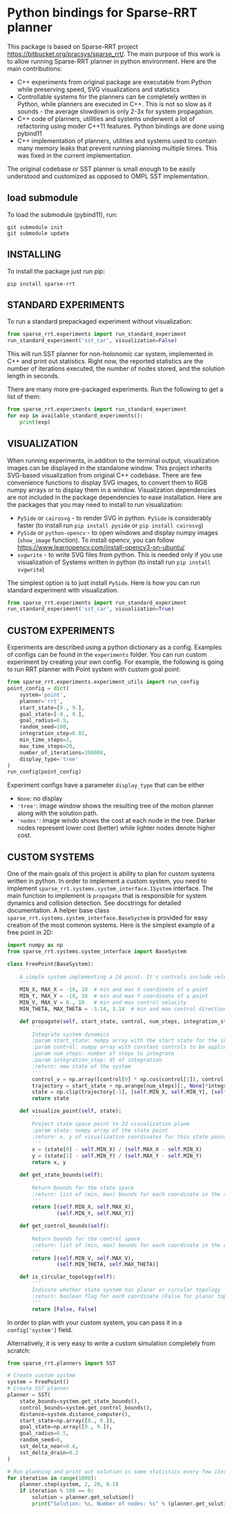 # Python bindings for Sparse-RRT planner

This package is based on Sparse-RRT project https://bitbucket.org/pracsys/sparse_rrt/.
The main purpose of this work is to allow running Sparse-RRT planner in python environment.
Here are the main contributions:
 - C++ experiments from original package are executable from Python while preserving speed, SVG visualizations and statistics
 - Controllable systems for the planners can be completely written in Python, while planners are executed in C++. This is not so slow as it sounds - the average slowdown is only 2-3x for system propagation.
 - C++ code of planners, utilities and systems underwent a lot of refactoring using moder C++11 features. Python bindings are done using pybind11
 - C++ implementation of planners, utilities and systems used to contain many memory leaks that prevent running planning multiple times. This was fixed in the current implementation.

The original codebase or SST planner is small enough to be easily understood and customized as opposed to OMPL SST implementation.

## load submodule
To load the submodule (pybind11), run:
```
git submodule init
git submodule update
```

## INSTALLING
To install the package just run pip:

```
pip install sparse-rrt
```

## STANDARD EXPERIMENTS
To run a standard prepackaged experiment without visualization:
```python
from sparse_rrt.experiments import run_standard_experiment
run_standard_experiment('sst_car', visualization=False)
```

This will run SST planner for non-holonomic car system, implemented in C++ and print out statistics.
Right now, the reported statistics are the number of iterations
executed, the number of nodes stored, and the solution length in
seconds.

There are many more pre-packaged experiments. Run the following to get a list of them:
```python
from sparse_rrt.experiments import run_standard_experiment
for exp in available_standard_experiments():
    print(exp)
```

## VISUALIZATION

When running experiments, in addition to the terminal output,
visualization images can be displayed in the standalone window. This project inherits SVG-based visualization from original C++ codebase. There are few convenience functions
to display SVG images, to convert them to RGB numpy arrays or to display them in a window.
Visualization dependencies are not included in the package dependencies to ease installation.
Here are the packages that you may need to install to run visualization:
 - `PySide` or `cairosvg` - to render SVG in python. `PySide` is considerably faster (to install run `pip install pyside` or `pip install cairosvg`)
 - `PySide` or `python-opencv` - to open windows and display numpy images (`show_image` function). To install opencv, you can follow <href>https://www.learnopencv.com/install-opencv3-on-ubuntu/
 - `svgwrite` - to write SVG files from python. This is needed only if you use visualization of Systems written in python (to install run `pip install svgwrite`)

The simplest option is to just install `PySide`. Here is how you can run standard experiment with visualization.
```python
from sparse_rrt.experiments import run_standard_experiment
run_standard_experiment('sst_car', visualization=True)
```

## CUSTOM EXPERIMENTS
Experiments are described using a python dictionary as a config. Examples of configs can be found in the `experiments` folder.
You can run custom experiment by creating your own config. For example, the following is going to run RRT planner with Point system with custom goal point:

```python
from sparse_rrt.experiments.experiment_utils import run_config
point_config = dict(
    system='point',
    planner='rrt',
    start_state=[9., 9.],
    goal_state=[-9., 9.],
    goal_radius=0.5,
    random_seed=100,
    integration_step=0.02,
    min_time_steps=2,
    max_time_steps=20,
    number_of_iterations=300000,
    display_type='tree'
)
run_config(point_config)
```

Experiment configs have a parameter `display_type` that can be either
 - `None`: no display
 - `'tree'`: image window shows the resulting tree of the motion
planner along with the solution path.
 - `'nodes'`: image windo shows the cost at each node in the tree. Darker nodes represent lower cost (better)
while lighter nodes denote higher cost.

## CUSTOM SYSTEMS
One of the main goals of this project is ability to plan for custom systems written in python.
In order to implement a custom system, you need to implement `sparse_rrt.systems.system_interface.ISystem` interface.
The main function to implement is `propagate` that is responsible for system dynamics and collision detection.
See docstrings for detailed documentation. A helper base class `sparse_rrt.systems.system_interface.BaseSystem` is provided for easy
creation of the most common systems. Here is the simplest example of a free point in 2D:
```python
import numpy as np
from sparse_rrt.systems.system_interface import BaseSystem

class FreePoint(BaseSystem):
    '''
    A simple system implementing a 2d point. It's controls include velocity and direction.
    '''
    MIN_X, MAX_X = -10, 10  # min and max X coordinate of a point
    MIN_Y, MAX_Y = -10, 10  # min and max Y coordinate of a point
    MIN_V, MAX_V = 0., 10.  # min and max control velocity
    MIN_THETA, MAX_THETA = -3.14, 3.14  # min and max control direction

    def propagate(self, start_state, control, num_steps, integration_step):
        '''
        Integrate system dynamics
        :param start_state: numpy array with the start state for the integration
        :param control: numpy array with constant controls to be applied during integration
        :param num_steps: number of steps to integrate
        :param integration_step: dt of integration
        :return: new state of the system
        '''
        control_v = np.array([control[0] * np.cos(control[1]), control[0] * np.sin(control[1])])
        trajectory = start_state + np.arange(num_steps)[:, None]*integration_step*control_v
        state = np.clip(trajectory[-1], [self.MIN_X, self.MIN_Y], [self.MAX_X, self.MAX_Y])
        return state

    def visualize_point(self, state):
        '''
        Project state space point to 2d visualization plane
        :param state: numpy array of the state point
        :return: x, y of visualization coordinates for this state point
        '''
        x = (state[0] - self.MIN_X) / (self.MAX_X - self.MIN_X)
        y = (state[1] - self.MIN_Y) / (self.MAX_Y - self.MIN_Y)
        return x, y

    def get_state_bounds(self):
        '''
        Return bounds for the state space
        :return: list of (min, max) bounds for each coordinate in the state space
        '''
        return [(self.MIN_X, self.MAX_X),
                (self.MIN_Y, self.MAX_Y)]

    def get_control_bounds(self):
        '''
        Return bounds for the control space
        :return: list of (min, max) bounds for each coordinate in the control space
        '''
        return [(self.MIN_V, self.MAX_V),
                (self.MIN_THETA, self.MAX_THETA)]

    def is_circular_topology(self):
        '''
        Indicate whether state system has planar or circular topology
        :return: boolean flag for each coordinate (False for planar topology)
        '''
        return [False, False]
```

In order to plan with your custom system, you can pass it in a `config['system']` field.

Alternatively, it is very easy to write a custom simulation completely from scratch:
```python
from sparse_rrt.planners import SST

# Create custom system
system = FreePoint()
# Create SST planner
planner = SST(
    state_bounds=system.get_state_bounds(),
    control_bounds=system.get_control_bounds(),
    distance=system.distance_computer(),
    start_state=np.array([0., 0.]),
    goal_state=np.array([9., 9.]),
    goal_radius=0.5,
    random_seed=0,
    sst_delta_near=0.4,
    sst_delta_drain=0.2
)

# Run planning and print out solution is some statistics every few iterations.
for iteration in range(1000):
    planner.step(system, 2, 20, 0.1)
    if iteration % 100 == 0:
        solution = planner.get_solution()
        print("Solution: %s, Number of nodes: %s" % (planner.get_solution(), planner.get_number_of_nodes()))

```
